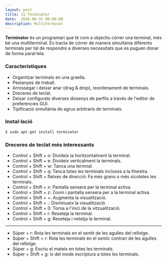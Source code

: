 ```yaml
---
layout: post
title: 11 Terminator
date:  2016-08-31 00:00:00
description: Multiterminal
---
```


**Terminator** és un programari que té com a objectiu córrer una terminal, més bé una multiterminal. Es tracta de córrer de manera simultània diferents terminals per tal de respondre a diverses necessitats que es puguen donar de forma paral·lela.

### Característiques

- Organitzar terminals en una graella.
- Pestanyes de treball.
- Arrossegar i deixar anar (drag & drop), reordenament de terminals.
- Dreceres de teclat.
- Deixar configurats diverses dissenys de perflis a través de l'editor de preferències GUI.
- Tipificació simultània de agrus arbitraris de terminals.

### Instal·lació


```bash
$ sudo apt-get install terminator
```

### Dreceres de teclat més interessants


- Control + Shift + o: Divideix la horitzontalment la terminal.
- Control + Shift + e: Divideix verticalment la terminals.
- Control + Shift + w: Tanca una termnal.
- Control + Shift + q: Tanca totes les terminals incloses a la finestra.
- Control + Shift + fletxes de direcció: Fa més grans o més xicotetes les terminals.
- Control + Shift + x: Pantalla sensera per la terminal activa.
- Control + Shift + z: Zoom i pantalla sensera per a la terminal activa.
- Control + Shift + +: Augmenta la visualització.
- Control + Shift + .: Disminueix la visualització.
- Control + Shift + 0: Torna a l'inici de la vitzualització.
- Control + Shift + r: Reseteja la terminal.
- Control + Shift + g: Reseteja i netetja la terminal.

---

- Súper + r: Rota les terminals en el sentit de les agulles del rellotge.
- Súper + Shift + r: Rota les terminals en el sentic contrari de les agulles del rellotge.
- Súper + g: Escriu el mateix en totes les terminals.
- Súper + Shift + g: Ix del mode escriptura a totes les terminals.
